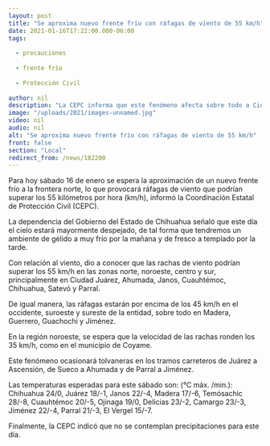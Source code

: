 ```yaml
---
layout: post
title: "Se aproxima nuevo frente frío con ráfagas de viento de 55 km/h"
date: 2021-01-16T17:22:00.000-06:00
tags:
  
  - precauciones
  
  - frente frío
  
  - Protección Civil
  
author: nil
description: "La CEPC informa que este fenómeno afecta sobre todo a Ciudad Juárez, Ahumada, Janos, Cuauhtémoc, Chihuahua, Satevó y Parral; podría causar tolvaneras en los tramos carreteros Juárez-Ascensión, Sueco-Ahumada y Parral-Jiménez"
image: "/uploads/2021/images-unnamed.jpg"
video: nil
audio: nil
alt: "Se aproxima nuevo frente frío con ráfagas de viento de 55 km/h"
front: false
section: "Local"
redirect_from: /news/182200
---
```


Para hoy sábado 16 de enero se espera la aproximación de un nuevo frente frío a la frontera norte, lo que provocará ráfagas de viento que podrían superar los 55 kilómetros por hora (km/h), informó la Coordinación Estatal de Protección Civil (CEPC).

La dependencia del Gobierno del Estado de Chihuahua señaló que este día el cielo estará mayormente despejado, de tal forma que tendremos un ambiente de gélido a muy frío por la mañana y de fresco a templado por la tarde.

Con relación al viento, dio a conocer que las rachas de viento podrían superar los 55 km/h en las zonas norte, noroeste, centro y sur, principalmente en Ciudad Juárez, Ahumada, Janos, Cuauhtémoc, Chihuahua, Satevó y Parral.

De igual manera, las ráfagas estarán por encima de los 45 km/h en el occidente, suroeste y sureste de la entidad, sobre todo en Madera, Guerrero, Guachochi y Jiménez.

En la región noroeste, se espera que la velocidad de las rachas ronden los 35 km/h, como en el municipio de Coyame.

Este fenómeno ocasionará tolvaneras en los tramos carreteros de Juárez a Ascensión, de Sueco a Ahumada y de Parral a Jiménez.

Las temperaturas esperadas para este sábado son: (°C máx. /min.): Chihuahua 24/0, Juárez 18/-1, Janos 22/-4, Madera 17/-6, Temósachic 28/-8, Cuauhtémoc 20/-5, Ojinaga 19/0, Delicias 23/-2, Camargo 23/-3, Jiménez 22/-4, Parral 21/-3, El Vergel 15/-7.

Finalmente, la CEPC indicó que no se contemplan precipitaciones para este día.